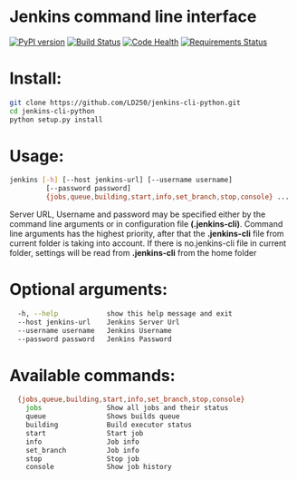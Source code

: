 # Jenkins command line interface
[![PyPI version](https://badge.fury.io/py/jenkins-cli.svg)](https://badge.fury.io/py/jenkins-cli)
[![Build Status](https://travis-ci.org/LD250/jenkins-cli-python.svg?branch=master)](https://travis-ci.org/LD250/jenkins-cli-python)
[![Code Health](https://landscape.io/github/LD250/jenkins-cli-python/master/landscape.svg?style=flat)](https://landscape.io/github/LD250/jenkins-cli-python/master)
[![Requirements Status](https://requires.io/github/LD250/jenkins-cli-python/requirements.svg?branch=master)](https://requires.io/github/LD250/jenkins-cli-python/requirements/?branch=master)

# Install:
```bash
git clone https://github.com/LD250/jenkins-cli-python.git
cd jenkins-cli-python
python setup.py install
```

# Usage:

```bash
jenkins [-h] [--host jenkins-url] [--username username]
         [--password password]
         {jobs,queue,building,start,info,set_branch,stop,console} ...
```

Server URL, Username and password may be specified either by the command line arguments or in configuration file **(.jenkins-cli)**. Command line arguments has the highest priority, after that the **.jenkins-cli** file from current folder is taking into account. If there is no.jenkins-cli file in current folder, settings will be read from **.jenkins-cli** from the home folder

# Optional arguments:
```bash
  -h, --help            show this help message and exit
  --host jenkins-url    Jenkins Server Url
  --username username   Jenkins Username
  --password password   Jenkins Password
```

# Available commands:
```bash
  {jobs,queue,building,start,info,set_branch,stop,console}
    jobs                Show all jobs and their status
    queue               Shows builds queue
    building            Build executor status
    start               Start job
    info                Job info
    set_branch          Job info
    stop                Stop job
    console             Show job history
```

